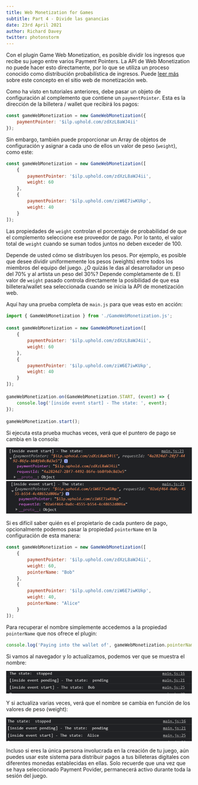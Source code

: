 ```yaml
---
title: Web Monetization for Games
subtitle: Part 4 - Divide las ganancias
date: 23rd April 2021
author: Richard Davey
twitter: photonstorm
---
```


Con el plugin Game Web Monetization, es posible dividir los ingresos que recibe su juego entre varios Payment Pointers. La API de Web Monetization no puede hacer esto directamente, por lo que se utiliza un proceso conocido como distribución probabilística de ingresos. Puede [leer más](https://webmonetization.org/docs/probabilistic-rev-sharing) sobre este concepto en el sitio web de monetización web.

Como ha visto en tutoriales anteriores, debe pasar un objeto de configuración al complemento que contiene un `paymentPointer`. Esta es la dirección de la billetera / wallet que recibirá los pagos:

```javascript
const gameWebMonetization = new GameWebMonetization({
    paymentPointer: '$ilp.uphold.com/zdXzL8aWJ4ii'
});
```

Sin embargo, también puede proporcionar un Array de objetos de configuración y asignar a cada uno de ellos un valor de peso (`weight`), como este:

```javascript
const gameWebMonetization = new GameWebMonetization([
    {
        paymentPointer: '$ilp.uphold.com/zdXzL8aWJ4ii',
        weight: 60
    },
    {
        paymentPointer: '$ilp.uphold.com/ziW6E7iwKUkp',
        weight: 40
    }
]);
```

Las propiedades de `weight` controlan el porcentaje de probabilidad de que el complemento seleccione ese proveedor de pago. Por lo tanto, el valor total de `weight` cuando se suman todos juntos no deben exceder de 100.

Depende de usted cómo se distribuyen los pesos. Por ejemplo, es posible que desee dividir uniformemente los pesos (weights) entre todos los miembros del equipo del juego. ¿O quizás le das al desarrollador un peso del 70% y al artista un peso del 30%? Depende completamente de ti. El valor de `weight` pasado controla directamente la posibilidad de que esa billetera/wallet sea seleccionada cuando se inicia la API de monetización web.

Aquí hay una prueba completa de `main.js` para que veas esto en acción:

```javascript
import { GameWebMonetization } from './GameWebMonetization.js';

const gameWebMonetization = new GameWebMonetization([
    {
        paymentPointer: '$ilp.uphold.com/zdXzL8aWJ4ii',
        weight: 60
    },
    {
        paymentPointer: '$ilp.uphold.com/ziW6E7iwKUkp',
        weight: 40
    }
]);

gameWebMonetization.on(GameWebMonetization.START, (event) => {
    console.log('[inside event start] - The state: ', event);
});

gameWebMonetization.start();
```

Si ejecuta esta prueba muchas veces, verá que el puntero de pago se cambia en la consola:

![multiples payment pointer 1](../img/part4/1-multiple-payment-pointers1.png)
![multiples payment pointer 2](../img/part4/2-multiple-payment-pointers2.png)

Si es difícil saber quién es el propietario de cada puntero de pago, opcionalmente podemos pasar la propiedad `pointerName` en la configuración de esta manera:

```javascript
const gameWebMonetization = new GameWebMonetization([
    {
        paymentPointer: '$ilp.uphold.com/zdXzL8aWJ4ii',
        weight: 60,
        pointerName: "Bob"
    },
    {
        paymentPointer: '$ilp.uphold.com/ziW6E7iwKUkp',
        weight: 40,
        pointerName: "Alice"
    }
]);
```
Para recuperar el nombre simplemente accedemos a la propiedad `pointerName` que nos ofrece el plugin:

```javascript
console.log('Paying into the wallet of', gameWebMonetization.pointerName);
```

Si vamos al navegador y lo actualizamos, podemos ver que se muestra el nombre:

![Pointer name 1](../img/part4/3-pointer-name1.png)

Y si actualiza varias veces, verá que el nombre se cambia en función de los valores de peso (weight):

![Pointer name 2](../img/part4/4-pointer-name2.png)

Incluso si eres la única persona involucrada en la creación de tu juego, aún puedes usar este sistema para distribuir pagos a tus billeteras digitales con diferentes monedas establecidas en ellas. Solo recuerde que una vez que se haya seleccionado Payment Povider, permanecerá activo durante toda la sesión del juego.